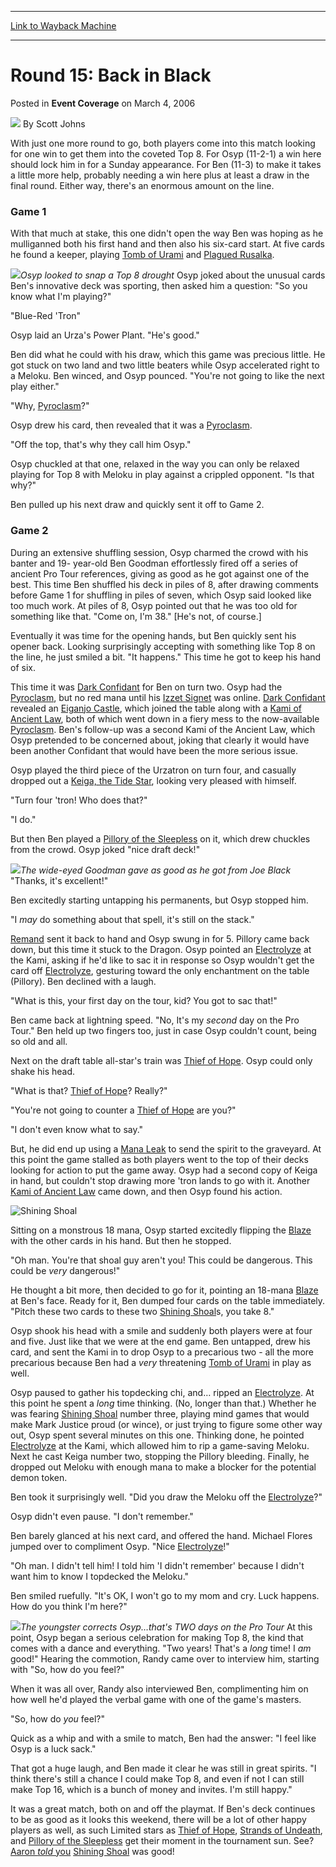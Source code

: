 
---
[Link to Wayback Machine](https://web.archive.org/web/20220524051105/https://magic.wizards.com/en/articles/archive/event-coverage/round-15-back-black-2006-03-04)

[_metadata_:author]:- "Scott Johns"
[_metadata_:description]:- "With just one more round to go, both players come into this match looking for one win to get them into the coveted Top 8. For Osyp (11-2-1) a win here should lock him in for a Sunday appearance. For Ben (11-3) to make it takes a little more help, probably needing a win here plus at least a draw in the final round. Either way, there's an enormous amount on the line. Game 1 With"
[_metadata_:generator]:- "Drupal 7 (http://drupal.org)"
[_metadata_:node]:- "542921"
[_metadata_:publish_date]:- "2006-03-04"
[_metadata_:source]:- "div-main-content"
[_metadata_:title]:- "Round 15: Back in Black"
[_metadata_:wayback_capture_timestamp]:- "2022-05-24 05:11:05"
[_metadata_:wayback_raw_url]:- "https://web.archive.org/web/20220524051105id_/https://magic.wizards.com/en/articles/archive/event-coverage/round-15-back-black-2006-03-04"
[_metadata_:wayback_url]:- "https://magic.wizards.com/en/articles/archive/event-coverage/round-15-back-black-2006-03-04"
---


Round 15: Back in Black
=======================



 Posted in **Event Coverage**
 on March 4, 2006 






![](https://media.magic.wizards.com/styles/auth_small/public/images/person/authorpic_scottjohns.jpg)
By Scott Johns











With just one more round to go, both players come into this match looking for one win to get them into the coveted Top 8. For Osyp (11-2-1) a win here should lock him in for a Sunday appearance. For Ben (11-3) to make it takes a little more help, probably needing a win here plus at least a draw in the final round. Either way, there's an enormous amount on the line.


### Game 1


With that much at stake, this one didn't open the way Ben was hoping as he mulliganned both his first hand and then also his six-card start. At five cards he found a keeper, playing [Tomb of Urami](https://gatherer.wizards.com/Pages/Card/Details.aspx?name=Tomb+of+Urami) and [Plagued Rusalka](https://gatherer.wizards.com/Pages/Card/Details.aspx?name=Plagued+Rusalka).


![](https://media.magic.wizards.com/image_legacy_migration/sideboard/images/pthon06/fm15_osyp.jpg)*Osyp looked to snap a Top 8 drought*
Osyp joked about the unusual cards Ben's innovative deck was sporting, then asked him a question: "So you know what I'm playing?"


"Blue-Red 'Tron"


Osyp laid an Urza's Power Plant. "He's good."


Ben did what he could with his draw, which this game was precious little. He got stuck on two land and two little beaters while Osyp accelerated right to a Meloku. Ben winced, and Osyp pounced. "You're not going to like the next play either."


"Why, [Pyroclasm](https://gatherer.wizards.com/Pages/Card/Details.aspx?name=Pyroclasm)?"


Osyp drew his card, then revealed that it was a [Pyroclasm](https://gatherer.wizards.com/Pages/Card/Details.aspx?name=Pyroclasm).


"Off the top, that's why they call him Osyp."


Osyp chuckled at that one, relaxed in the way you can only be relaxed playing for Top 8 with Meloku in play against a crippled opponent. "Is that why?"


Ben pulled up his next draw and quickly sent it off to Game 2.


### Game 2


During an extensive shuffling session, Osyp charmed the crowd with his banter and 19- year-old Ben Goodman effortlessly fired off a series of ancient Pro Tour references, giving as good as he got against one of the best. This time Ben shuffled his deck in piles of 8, after drawing comments before Game 1 for shuffling in piles of seven, which Osyp said looked like too much work. At piles of 8, Osyp pointed out that he was too old for something like that. "Come on, I'm 38." [He's not, of course.]


Eventually it was time for the opening hands, but Ben quickly sent his opener back. Looking surprisingly accepting with something like Top 8 on the line, he just smiled a bit. "It happens." This time he got to keep his hand of six.


This time it was [Dark Confidant](https://gatherer.wizards.com/Pages/Card/Details.aspx?name=Dark+Confidant) for Ben on turn two. Osyp had the [Pyroclasm](https://gatherer.wizards.com/Pages/Card/Details.aspx?name=Pyroclasm), but no red mana until his [Izzet Signet](https://gatherer.wizards.com/Pages/Card/Details.aspx?name=Izzet+Signet) was online. [Dark Confidant](https://gatherer.wizards.com/Pages/Card/Details.aspx?name=Dark+Confidant) revealed an [Eiganjo Castle](https://gatherer.wizards.com/Pages/Card/Details.aspx?name=Eiganjo+Castle), which joined the table along with a [Kami of Ancient Law](https://gatherer.wizards.com/Pages/Card/Details.aspx?name=Kami+of+Ancient+Law), both of which went down in a fiery mess to the now-available [Pyroclasm](https://gatherer.wizards.com/Pages/Card/Details.aspx?name=Pyroclasm). Ben's follow-up was a second Kami of the Ancient Law, which Osyp pretended to be concerned about, joking that clearly it would have been another Confidant that would have been the more serious issue.


Osyp played the third piece of the Urzatron on turn four, and casually dropped out a [Keiga, the Tide Star](https://gatherer.wizards.com/Pages/Card/Details.aspx?name=Keiga%2C+the+Tide+Star), looking very pleased with himself.


"Turn four 'tron! Who does that?"


"I do."


But then Ben played a [Pillory of the Sleepless](https://gatherer.wizards.com/Pages/Card/Details.aspx?name=Pillory+of+the+Sleepless) on it, which drew chuckles from the crowd. Osyp joked "nice draft deck!"


![](https://media.magic.wizards.com/image_legacy_migration/sideboard/images/pthon06/fm15_goodman.jpg)*The wide-eyed Goodman gave as good as he got from Joe Black*
"Thanks, it's excellent!"


Ben excitedly starting untapping his permanents, but Osyp stopped him.


"I *may* do something about that spell, it's still on the stack."


[Remand](https://gatherer.wizards.com/Pages/Card/Details.aspx?name=Remand) sent it back to hand and Osyp swung in for 5. Pillory came back down, but this time it stuck to the Dragon. Osyp pointed an [Electrolyze](https://gatherer.wizards.com/Pages/Card/Details.aspx?name=Electrolyze) at the Kami, asking if he'd like to sac it in response so Osyp wouldn't get the card off [Electrolyze](https://gatherer.wizards.com/Pages/Card/Details.aspx?name=Electrolyze), gesturing toward the only enchantment on the table (Pillory). Ben declined with a laugh.


"What is this, your first day on the tour, kid? You got to sac that!"


Ben came back at lightning speed. "No, It's my *second* day on the Pro Tour." Ben held up two fingers too, just in case Osyp couldn't count, being so old and all.


Next on the draft table all-star's train was [Thief of Hope](https://gatherer.wizards.com/Pages/Card/Details.aspx?name=Thief+of+Hope). Osyp could only shake his head.


"What is that? [Thief of Hope](https://gatherer.wizards.com/Pages/Card/Details.aspx?name=Thief+of+Hope)? Really?"


"You're not going to counter a [Thief of Hope](https://gatherer.wizards.com/Pages/Card/Details.aspx?name=Thief+of+Hope) are you?"


"I don't even know what to say."


But, he did end up using a [Mana Leak](https://gatherer.wizards.com/Pages/Card/Details.aspx?name=Mana+Leak) to send the spirit to the graveyard. At this point the game stalled as both players went to the top of their decks looking for action to put the game away. Osyp had a second copy of Keiga in hand, but couldn't stop drawing more 'tron lands to go with it. Another [Kami of Ancient Law](https://gatherer.wizards.com/Pages/Card/Details.aspx?name=Kami+of+Ancient+Law) came down, and then Osyp found his action.



![Shining Shoal](http://gatherer.wizards.com/Handlers/Image.ashx?type=card&name=Shining+Shoal)

Sitting on a monstrous 18 mana, Osyp started excitedly flipping the [Blaze](https://gatherer.wizards.com/Pages/Card/Details.aspx?name=Blaze) with the other cards in his hand. But then he stopped.


"Oh man. You're that shoal guy aren't you! This could be dangerous. This could be *very* dangerous!"


He thought a bit more, then decided to go for it, pointing an 18-mana [Blaze](https://gatherer.wizards.com/Pages/Card/Details.aspx?name=Blaze) at Ben's face. Ready for it, Ben dumped four cards on the table immediately. "Pitch these two cards to these two [Shining Shoal](https://gatherer.wizards.com/Pages/Card/Details.aspx?name=Shining+Shoal)s, you take 8."


Osyp shook his head with a smile and suddenly both players were at four and five. Just like that we were at the end game. Ben untapped, drew his card, and sent the Kami in to drop Osyp to a precarious two - all the more precarious because Ben had a *very* threatening [Tomb of Urami](https://gatherer.wizards.com/Pages/Card/Details.aspx?name=Tomb+of+Urami) in play as well.


Osyp paused to gather his topdecking chi, and… ripped an [Electrolyze](https://gatherer.wizards.com/Pages/Card/Details.aspx?name=Electrolyze). At this point he spent a *long* time thinking. (No, longer than that.) Whether he was fearing [Shining Shoal](https://gatherer.wizards.com/Pages/Card/Details.aspx?name=Shining+Shoal) number three, playing mind games that would make Mark Justice proud (or wince), or just trying to figure some other way out, Osyp spent several minutes on this one. Thinking done, he pointed [Electrolyze](https://gatherer.wizards.com/Pages/Card/Details.aspx?name=Electrolyze) at the Kami, which allowed him to rip a game-saving Meloku. Next he cast Keiga number two, stopping the Pillory bleeding. Finally, he dropped out Meloku with enough mana to make a blocker for the potential demon token.


Ben took it surprisingly well. "Did you draw the Meloku off the [Electrolyze](https://gatherer.wizards.com/Pages/Card/Details.aspx?name=Electrolyze)?"


Osyp didn't even pause. "I don't remember."


Ben barely glanced at his next card, and offered the hand. Michael Flores jumped over to compliment Osyp. "Nice [Electrolyze](https://gatherer.wizards.com/Pages/Card/Details.aspx?name=Electrolyze)!"


"Oh man. I didn't tell him! I told him 'I didn't remember' because I didn't want him to know I topdecked the Meloku."


Ben smiled ruefully. "It's OK, I won't go to my mom and cry. Luck happens. How do you think I'm here?"


![](https://media.magic.wizards.com/image_legacy_migration/sideboard/images/pthon06/fm15_osypgoodman.jpg)*The youngster corrects Osyp…that's TWO days on the Pro Tour*
At this point, Osyp began a serious celebration for making Top 8, the kind that comes with a dance and everything. "Two years! That's a *long* time! I *am* good!" Hearing the commotion, Randy came over to interview him, starting with "So, how do you feel?"


When it was all over, Randy also interviewed Ben, complimenting him on how well he'd played the verbal game with one of the game's masters.


"So, how do *you* feel?"


Quick as a whip and with a smile to match, Ben had the answer: "I feel like Osyp is a luck sack."


That got a huge laugh, and Ben made it clear he was still in great spirits. "I think there's still a chance I could make Top 8, and even if not I can still make Top 16, which is a bunch of money and invites. I'm still happy."


It was a great match, both on and off the playmat. If Ben's deck continues to be as good as it looks this weekend, there will be a lot of other happy players as well, as such Limited stars as [Thief of Hope](https://gatherer.wizards.com/Pages/Card/Details.aspx?name=Thief+of+Hope), [Strands of Undeath](https://gatherer.wizards.com/Pages/Card/Details.aspx?name=Strands+of+Undeath), and [Pillory of the Sleepless](https://gatherer.wizards.com/Pages/Card/Details.aspx?name=Pillory+of+the+Sleepless) get their moment in the tournament sun. See? [Aaron *told* you](http://archive.wizards.com/Magic/Magazine/Article.aspx?x=mtgcom/daily/af107) [Shining Shoal](https://gatherer.wizards.com/Pages/Card/Details.aspx?name=Shining+Shoal) was good!









